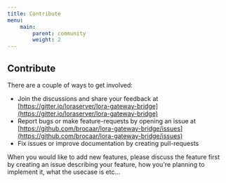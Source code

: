 ```yaml
---
title: Contribute
menu:
    main:
        parent: community
        weight: 2
---
```


## Contribute

There are a couple of ways to get involved:

* Join the discussions and share your feedback at [https://gitter.io/loraserver/lora-gateway-bridge](https://gitter.io/loraserver/lora-gateway-bridge)
* Report bugs or make feature-requests by opening an issue at [https://github.com/brocaar/lora-gateway-bridge/issues](https://github.com/brocaar/lora-gateway-bridge/issues)
* Fix issues or improve documentation by creating pull-requests

When you would like to add new features, please discuss the feature first
by creating an issue describing your feature, how you're planning to implement
it, what the usecase is etc...
